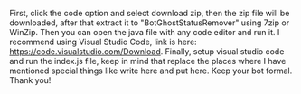 First, click the code option and select download zip, then the zip file will be downloaded, after that extract it to "BotGhostStatusRemover" using 7zip or WinZip. Then you can open the java file with any code editor and run it. I recommend using Visual Studio Code, link is here: https://code.visualstudio.com/Download. Finally, setup visual studio code and run the index.js file, keep in mind that replace the places where I have mentioned special things like write here and put here. Keep your bot formal. Thank you!
